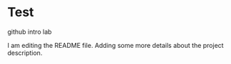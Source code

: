 # Test
github intro lab

I am editing the README file. Adding some more details about the project description.
